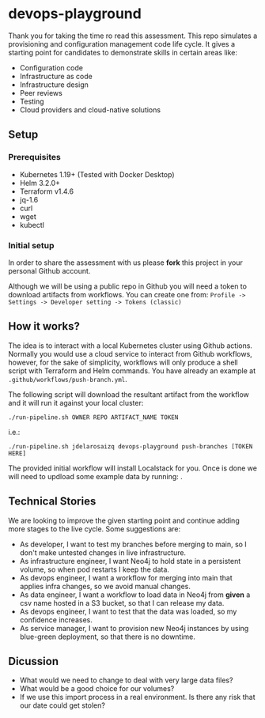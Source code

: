 # devops-playground
Thank you for taking the time ro read this assessment. This repo simulates a provisioning and configuration management code life cycle. It gives a starting point for candidates to demonstrate skills in certain areas like:
- Configuration code
- Infrastructure as code
- Infrastructure design
- Peer reviews
- Testing
- Cloud providers and cloud-native solutions

## Setup

### Prerequisites
- Kubernetes 1.19+ (Tested with Docker Desktop)
- Helm 3.2.0+
- Terraform v1.4.6
- jq-1.6
- curl
- wget
- kubectl

### Initial setup
In order to share the assessment with us please **fork** this project in your personal Github account.

Although we will be using a public repo in Github you will need a token to download artifacts from workflows. You can create one from:
`Profile -> Settings -> Developer setting -> Tokens (classic) 
`
## How it works?
The idea is to interact with a local Kubernetes cluster using Github actions. Normally you would use a cloud service to interact from Github workflows, however, for the sake of simplicity, workflows will only produce a shell script with Terraform and Helm commands. You have already an example at `.github/workflows/push-branch.yml`. 

The following script will download the resultant artifact from the workflow and it will run it against your local cluster:

`./run-pipeline.sh OWNER REPO ARTIFACT_NAME TOKEN
`

i.e.:

`./run-pipeline.sh jdelarosaizq devops-playground push-branches [TOKEN HERE]
`


The provided initial workflow will install Localstack for you. Once is done we will need to updload some example data by running:
.

## Technical Stories
We are looking to improve the given starting point and continue adding more stages to the live cycle. Some suggestions are:
- As developer, I want to test my branches before merging to main, so I don't make untested changes in live infrastructure. 
- As infrastructure engineer, I want Neo4j to hold state in a persistent volume, so when pod restarts I keep the data.
- As devops engineer, I want a workflow for merging into main that applies infra changes, so we avoid manual changes.
- As data engineer, I want a workflow to load data in Neo4j from **given** a csv name hosted in a S3 bucket, so that I can release my data.
- As devops engineer, I want to test that the data was loaded, so my confidence increases. 
- As service manager, I want to provision new Neo4j instances by using blue-green deployment, so that there is no downtime. 

## Dicussion
- What would we need to change to deal with very large data files?
- What would be a good choice for our volumes?
- If we use this import process in a real environment. Is there any risk that our date could get stolen?

